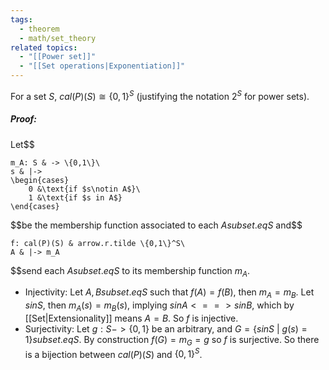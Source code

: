 ```yaml
---
tags:
  - theorem
  - math/set_theory
related topics:
  - "[[Power set]]"
  - "[[Set operations|Exponentiation]]"
---
```

For a set $S$, $cal(P)(S) \cong \{0,1\}^S$ (justifying the notation $2^S$ for power sets).
##### Proof:
Let$$

	m_A: S & -> \{0,1\}\
	s & |-> 
	\begin{cases}
		0 &\text{if $s\notin A$}\
		1 &\text{if $s in A$}
	\end{cases}

$$be the membership function associated to each $A subset.eq S$ and$$

	f: cal(P)(S) & arrow.r.tilde \{0,1\}^S\
	A & |-> m_A

$$send each $A subset.eq S$ to its membership function $m_A$.
- Injectivity:
	Let $A,B subset.eq S$ such that $f(A)=f(B)$, then $m_A=m_B$. Let $s in S$, then $m_A(s)=m_B(s)$, implying $s in A <==> s in B$, which by [[Set|Extensionality]] means $A=B$. So $f$ is injective. 
- Surjectivity:
	Let $g: S -> \{0,1\}$ be an arbitrary, and $G = \{s in S\ |\ g(s)=1\} subset.eq S$. By construction $f(G)=m_G=g$ so $f$ is surjective.
So there is a bijection between $cal(P)(S)$ and $\{0,1\}^S$.